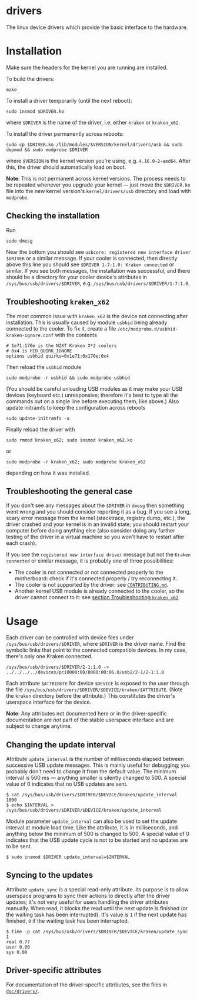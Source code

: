 # drivers
The linux device drivers which provide the basic interface to the hardware.

# Installation
Make sure the headers for the kernel you are running are installed.

To build the drivers:
```Shell
make
```

To install a driver temporarily (until the next reboot):
```Shell
sudo insmod $DRIVER.ko
```
where `$DRIVER` is the name of the driver, i.e. either `kraken` or `kraken_x62`.

To install the driver permanently across reboots:
```Shell
sudo cp $DRIVER.ko /lib/modules/$VERSION/kernel/drivers/usb && sudo depmod && sudo modprobe $DRIVER
```
where `$VERSION` is the kernel version you're using, e.g. `4.16.0-2-amd64`.
After this, the driver should automatically load on boot.

**Note**: This is not permanent across kernel versions.
The process needs to be repeated whenever you upgrade your kernel — just move the `$DRIVER.ko` file into the new kernel version's `kernel/drivers/usb` directory and load with `modprobe`.

## Checking the installation
Run
```Shell
sudo dmesg
```
Near the bottom you should see `usbcore: registered new interface driver $DRIVER` or a similar message.
If your cooler is connected, then directly above this line you should see `$DRIVER 1-7:1.0: Kraken connected` or similar.
If you see both messages, the installation was successful, and there should be a directory for your cooler device's attributes in `/sys/bus/usb/drivers/$DRIVER`, e.g. `/sys/bus/usb/drivers/$DRIVER/1-7:1.0`.

## Troubleshooting `kraken_x62`
The most common issue with `kraken_x62` is the device not connecting after installation.
This is usually caused by module `usbhid` being already connected to the cooler.
To fix it, create a file `/etc/modprobe.d/usbhid-kraken-ignore.conf` with the contents
```
# 1e71:170e is the NZXT Kraken X*2 coolers
# 0x4 is HID_QUIRK_IGNORE
options usbhid quirks=0x1e71:0x170e:0x4
```
Then reload the `usbhid` module
```Shell
sudo modprobe -r usbhid && sudo modprobe usbhid
```
(You should be careful unloading USB modules as it may make your USB devices (keyboard etc.) unresponsive; therefore it's best to type all the commands out on a single line before executing them, like above.)
Also update initramfs to keep the configuration across reboots
```Shell
sudo update-initramfs -u
```

Finally reload the driver with
```Shell
sudo rmmod kraken_x62; sudo insmod kraken_x62.ko
```
or
```Shell
sudo modprobe -r kraken_x62; sudo modprobe kraken_x62
```
depending on how it was installed.

## Troubleshooting the general case
If you don't see any messages about the `$DRIVER` in `dmesg` then something went wrong and you should consider reporting it as a bug.
If you see a long, scary error message from the kernel (stacktrace, registry dump, etc.), the driver crashed and your kernel is in an invalid state; you should restart your computer before doing anything else (also consider doing any further testing of the driver in a virtual machine so you won't have to restart after each crash).

If you see the `registered new interface driver` message but not the `Kraken connected` or similar message, it is probably one of three possibilities:
* The cooler is not connected or not connected properly to the motherboard: check if it's connected properly / try reconnecting it.
* The cooler is not supported by the driver: see [`CONTRIBUTING.md`](../CONTRIBUTING.md).
* Another kernel USB module is already connected to the cooler, so the driver cannot connect to it: see [section Troubleshooting `kraken_x62`](#troubleshooting-kraken_x62).

# Usage
Each driver can be controlled with device files under `/sys/bus/usb/drivers/$DRIVER`, where `$DRIVER` is the driver name.
Find the symbolic links that point to the connected compatible devices.
In my case, there's only one Kraken connected.
```Shell
/sys/bus/usb/drivers/$DRIVER/2-1:1.0 -> ../../../../devices/pci0000:00/0000:00:06.0/usb2/2-1/2-1:1.0
```

Each attribute `$ATTRIBUTE` for device `$DEVICE` is exposed to the user through the file `/sys/bus/usb/drivers/$DRIVER/$DEVICE/kraken/$ATTRIBUTE`.
(Note the `kraken` directory before the attribute.)
This constitutes the driver's userspace interface for the device.

**Note**: Any attributes not documented here or in the driver-specific documentation are *not* part of the stable userspace interface and are subject to change anytime.

## Changing the update interval
Attribute `update_interval` is the number of milliseconds elapsed between successive USB update messages.
This is mainly useful for debugging; you probably don't need to change it from the default value.
The minimum interval is 500 ms — anything smaller is silently changed to 500.
A special value of 0 indicates that no USB updates are sent.
```Shell
$ cat /sys/bus/usb/drivers/$DRIVER/$DEVICE/kraken/update_interval
1000
$ echo $INTERVAL > /sys/bus/usb/drivers/$DRIVER/$DEVICE/kraken/update_interval
```

Module parameter `update_interval` can also be used to set the update interval at module load time.
Like the attribute, it is in milliseconds, and anything below the minimum of 500 is changed to 500.
A special value of 0 indicates that the USB update cycle is not to be started and no updates are to be sent.
```Shell
$ sudo insmod $DRIVER update_interval=$INTERVAL
```

## Syncing to the updates
Attribute `update_sync` is a special read-only attribute.
Its purpose is to allow userspace programs to sync their actions to directly after the driver updates; it's not very useful for users handling the driver attributes manually.
When read, it blocks the read until the next update is finished (or the waiting task has been interrupted).
It's value is `1` if the next update has finished, `0` if the waiting task has been interrupted.
```Shell
$ time -p cat /sys/bus/usb/drivers/$DRIVER/$DEVICE/kraken/update_sync
1
real 0.77
user 0.00
sys 0.00
```

## Driver-specific attributes
For documentation of the driver-specific attributes, see the files in [`doc/drivers/`](doc/drivers/).
